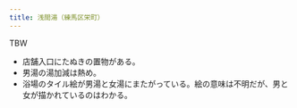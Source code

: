 ```yaml
---
title: 浅間湯（練馬区栄町）
---
```


TBW

* 店舗入口にたぬきの置物がある。
* 男湯の湯加減は熱め。
* 浴場のタイル絵が男湯と女湯にまたがっている。絵の意味は不明だが、男と女が描かれているのはわかる。
